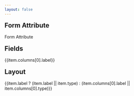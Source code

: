 ```yaml
---
layout: false
---
```

<script setup>
import { ElMessage, ElLoading } from 'element-plus'
import { ref, onMounted, shallowRef, nextTick, h, reactive, computed } from 'vue'
import _ from 'lodash-es'
const lang = ref('zh-cn')
let aceEditor = '' 
const EReditorRef = ref(null)
const fieldData = ref({})
const logicData = ref('{}')
const store = reactive({
  fields: [],
  layouts: []
})
const loading = ElLoading.service({
  lock: true,
  text: 'Loading'
})
const all = ref([])
const value0 = ref('root')
let erGeneratorData = {}
let erComponentsConfig = {}
const customDefineClientComponent = (loader, handle = [], fn) => {
  return {
    setup() {
      const comp = shallowRef()
      onMounted(async () => {
        let res = await loader()
        if (res && (res.__esModule || res[Symbol.toStringTag] === 'Module')) {
          res = res.default
        }
        comp.value = res
        fn && fn()
      })
      return () => (comp.value ? h(comp.value, ...handle) : null)
    }
  }
}
const load = async () => {
  const queryString = await import('query-string')
  const query = queryString.default.parse(location.search)
  lang.value = query.lang || 'zh-cn'
}
if (!import.meta.env.SSR) {
  load()
  // lang.value = localStorage.getItem('er-lang') || 'zh-cn'
}
const erFormConfig = customDefineClientComponent(async () => {
  const ER = await import('everright-formeditor')
  await import ('everright-formeditor/dist/style.css')
  erComponentsConfig = ER.erComponentsConfig
  erGeneratorData = ER.erGeneratorData
  store.fields = [...erComponentsConfig.fieldsConfig[0].list, ...erComponentsConfig.fieldsConfig[1].list].map(e => erGeneratorData(e, true, lang.value))
  const layoutNodes = erComponentsConfig.fieldsConfig[2].list.map(e => erGeneratorData(e, true, lang.value))
  layoutNodes.forEach((node, index) => {
    store.layouts.push(node)
    switch (node.columns[0].type) {
      case 'grid':
      case 'tabs':
      case 'collapse':
        node.columns[0].columns[0].label = `${node.columns[0].label} > ${node.columns[0].columns[0].type}`
        store.layouts.push(node.columns[0].columns[0])
        break
      case 'table':
        node.columns[0].rows[0].columns[0].label = `${node.columns[0].label} > ${node.columns[0].rows[0].columns[0].type}`
        store.layouts.push(node.columns[0].rows[0].columns[0])
        break
    }
  })
  all.value = [...store.fields, ...store.layouts]
  return ER.erFormConfig
}, [
  { ref: EReditorRef }
], () => {
  nextTick(() => {
    loading.close()
    // EReditorRef.value.setData(erData)
  })
})
const sector = computed(() => {
  let result = ''
  if (value0.value === 'root') {
    result = 'root'
  } else {
    result = _.find(all.value, { id: value0.value })
  }
  return result
})
const handleListener = async ({ type, data }) => {
  if (type === 'changeParams') {
    fieldData.value = JSON.stringify(data, '', 2)
  }
  if (/^logic:(cancel|confirm)$/.test(type)) {
    logicData.value = JSON.stringify(data, '', 2)
  }
}
</script>
<ClientOnly>
  <el-container>
    <el-header height="auto">
      <div>
        <h1>Form Attribute</h1>
        <el-radio-group v-model="value0" size="large">
          <el-radio-button label="root">Form Attribute</el-radio-button>
        </el-radio-group>
        <h1>Fields</h1>
        <el-radio-group v-model="value0" size="large">
          <el-radio-button v-for="item in store.fields" :key="item.columns[0].id" :label="item.id">{{item.columns[0].label}}</el-radio-button>
        </el-radio-group>
      </div>
      <div>
        <h1>Layout</h1>
        <el-radio-group v-model="value0" size="large">
          <el-radio-button v-for="item in store.layouts" :key="item.id" :label="item.id">
            {{item.label ? (item.label || item.type) : (item.columns[0].label || item.columns[0].type)}}
          </el-radio-button>
        </el-radio-group>
      </div>
    </el-header>
    <el-container>
      <el-aside width="340px">
        <div class="customConfig">
          <er-form-config
            :lang="lang"
            fileUploadURI="https://api.everright.site/api/file/uploads"
            @listener="handleListener"
            :field="sector"
            :fields="store.fields.map(e => e.columns[0])"
            ref="EReditorRef"/>
        </div>
      </el-aside>
      <el-main>
        <el-input
          v-model="fieldData"
          :rows="value0 === 'root' ? 20 : 40"
          disabled
          type="textarea"
          placeholder="Please input"
        />
        <el-input
          v-if="value0 === 'root'"
          v-model="logicData"
          :rows="value0 === 'root' ? 20 : 40"
          disabled
          type="textarea"
          placeholder="Please input"
        />
      </el-main>
    </el-container>
  </el-container>
</ClientOnly>

<style scoped lang="scss">
.customConfig {
  padding: 10px;
  ::v-deep .Everright-formEditor-Config {
    width: 100%;
  }
}
h1 {
    font-weight:bold;
    font-size: 1.5em;
    margin-block-start: 0.83em;
    margin-block-end: 0.83em;
}
</style>
